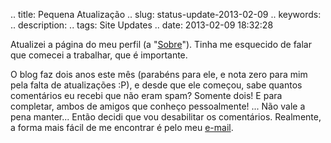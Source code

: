 .. title: Pequena Atualização
.. slug: status-update-2013-02-09
.. keywords: 
.. description: 
.. tags: Site Updates
.. date: 2013-02-09 18:32:28

Atualizei a página do meu perfil (a "[Sobre](pt/about)"). Tinha me esquecido de falar que comecei a trabalhar, que é importante.

O blog faz dois anos este mês (parabéns para ele, e nota zero para mim pela falta de atualizações :P), e desde que ele começou, sabe quantos comentários eu recebi que não eram spam? Somente dois! E para completar, ambos de amigos que conheço pessoalmente! ... Não vale a pena manter... Então decidi que vou desabilitar os comentários. Realmente, a forma mais fácil de me encontrar é pelo meu [e-mail](pt/contact).